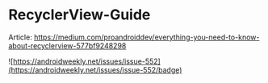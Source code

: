 # RecyclerView-Guide

Article: https://medium.com/proandroiddev/everything-you-need-to-know-about-recyclerview-577bf9248298

![https://androidweekly.net/issues/issue-552](https://androidweekly.net/issues/issue-552/badge)
